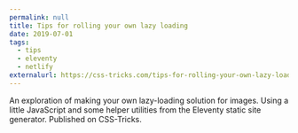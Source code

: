 ```yaml
---
permalink: null
title: Tips for rolling your own lazy loading
date: 2019-07-01
tags:
  - tips
  - eleventy
  - netlify
externalurl: https://css-tricks.com/tips-for-rolling-your-own-lazy-loading/
---
```


An exploration of making your own lazy-loading solution for images. Using a little JavaScript and some helper utilities from the Eleventy static site generator. Published on CSS-Tricks.

